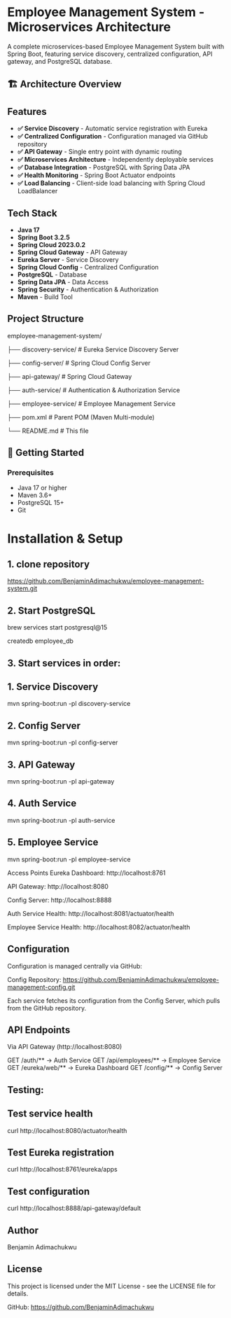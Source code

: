 # Employee Management System - Microservices Architecture

A complete microservices-based Employee Management System built with Spring Boot, featuring service discovery, centralized configuration, API gateway, and PostgreSQL database.

## 🏗️ Architecture Overview


##  Features

- **✅ Service Discovery** - Automatic service registration with Eureka
- **✅ Centralized Configuration** - Configuration managed via GitHub repository
- **✅ API Gateway** - Single entry point with dynamic routing
- **✅ Microservices Architecture** - Independently deployable services
- **✅ Database Integration** - PostgreSQL with Spring Data JPA
- **✅ Health Monitoring** - Spring Boot Actuator endpoints
- **✅ Load Balancing** - Client-side load balancing with Spring Cloud LoadBalancer

##  Tech Stack

- **Java 17**
- **Spring Boot 3.2.5**
- **Spring Cloud 2023.0.2**
- **Spring Cloud Gateway** - API Gateway
- **Eureka Server** - Service Discovery
- **Spring Cloud Config** - Centralized Configuration
- **PostgreSQL** - Database
- **Spring Data JPA** - Data Access
- **Spring Security** - Authentication & Authorization
- **Maven** - Build Tool

##  Project Structure
employee-management-system/

├── discovery-service/ # Eureka Service Discovery Server

├── config-server/ # Spring Cloud Config Server

├── api-gateway/ # Spring Cloud Gateway

├── auth-service/ # Authentication & Authorization Service

├── employee-service/ # Employee Management Service

├── pom.xml # Parent POM (Maven Multi-module)

└── README.md # This file


## 🚦 Getting Started

### Prerequisites
- Java 17 or higher
- Maven 3.6+
- PostgreSQL 15+
- Git

# Installation & Setup

 ## 1. clone repository
   https://github.com/BenjaminAdimachukwu/employee-management-system.git
   
## 2. Start PostgreSQL

brew services start postgresql@15

createdb employee_db

## 3. Start services in order:

## 1. Service Discovery
mvn spring-boot:run -pl discovery-service

## 2. Config Server
mvn spring-boot:run -pl config-server

## 3. API Gateway
mvn spring-boot:run -pl api-gateway

## 4. Auth Service
mvn spring-boot:run -pl auth-service

## 5. Employee Service
mvn spring-boot:run -pl employee-service

Access Points
Eureka Dashboard: http://localhost:8761

API Gateway: http://localhost:8080

Config Server: http://localhost:8888

Auth Service Health: http://localhost:8081/actuator/health

Employee Service Health: http://localhost:8082/actuator/health


## Configuration

Configuration is managed centrally via GitHub:

Config Repository: https://github.com/BenjaminAdimachukwu/employee-management-config.git

Each service fetches its configuration from the Config Server, which pulls from the GitHub repository.


## API Endpoints
Via API Gateway (http://localhost:8080)

GET  /auth/**          → Auth Service
GET  /api/employees/** → Employee Service
GET  /eureka/web/**    → Eureka Dashboard
GET  /config/**        → Config Server

## Testing:
## Test service health
curl http://localhost:8080/actuator/health

## Test Eureka registration
curl http://localhost:8761/eureka/apps

## Test configuration
curl http://localhost:8888/api-gateway/default


## Author
Benjamin Adimachukwu

## License
This project is licensed under the MIT License - see the LICENSE file for details.

GitHub: https://github.com/BenjaminAdimachukwu